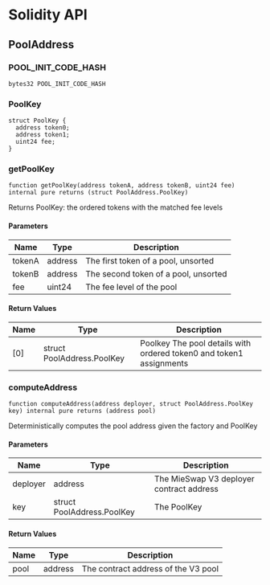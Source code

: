# Solidity API

## PoolAddress

### POOL_INIT_CODE_HASH

```solidity
bytes32 POOL_INIT_CODE_HASH
```

### PoolKey

```solidity
struct PoolKey {
  address token0;
  address token1;
  uint24 fee;
}
```

### getPoolKey

```solidity
function getPoolKey(address tokenA, address tokenB, uint24 fee) internal pure returns (struct PoolAddress.PoolKey)
```

Returns PoolKey: the ordered tokens with the matched fee levels

#### Parameters

| Name   | Type    | Description                          |
| ------ | ------- | ------------------------------------ |
| tokenA | address | The first token of a pool, unsorted  |
| tokenB | address | The second token of a pool, unsorted |
| fee    | uint24  | The fee level of the pool            |

#### Return Values

| Name | Type                       | Description                                                         |
| ---- | -------------------------- | ------------------------------------------------------------------- |
| [0]  | struct PoolAddress.PoolKey | Poolkey The pool details with ordered token0 and token1 assignments |

### computeAddress

```solidity
function computeAddress(address deployer, struct PoolAddress.PoolKey key) internal pure returns (address pool)
```

Deterministically computes the pool address given the factory and PoolKey

#### Parameters

| Name     | Type                       | Description                              |
| -------- | -------------------------- | ---------------------------------------- |
| deployer | address                    | The MieSwap V3 deployer contract address |
| key      | struct PoolAddress.PoolKey | The PoolKey                              |

#### Return Values

| Name | Type    | Description                         |
| ---- | ------- | ----------------------------------- |
| pool | address | The contract address of the V3 pool |
